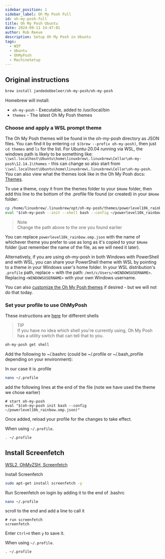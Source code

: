 ```yaml
---  
sidebar_position: 1  
sidebar_label: Oh My Posh Full
id: oh-my-posh-full
title: Oh My Posh Ubuntu
date: 2024-09-11 14:47:01
author: Rob Reeve
description: Setup Oh My Posh in Ubuntu
tags:
  - WIP
  - Ubuntu
  - OhMyPosh
  - MachineSetup
---  
```


<!-- SPDX-License-Identifier: CC-BY-SA-4.0 -->

## Original instructions

```bash
brew install jandedobbeleer/oh-my-posh/oh-my-posh
```

Homebrew will install:

- `oh-my-posh` - Executable, added to /usr/local/bin
- `themes` - The latest Oh My Posh themes

### Choose and apply a WSL prompt theme

The Oh My Posh themes will be found in the oh-my-posh directory as JSON files. You can find it by entering `cd $(brew --prefix oh-my-posh)`, then just `cd themes` and `ls` for the list. For Ubuntu-20.04 running via WSL, the windows path is likely to be something like: `\\wsl.localhost\Ubuntu\home\linuxbrew\.linuxbrew\Cellar\oh-my-posh\12.14.1\themes` - this can change so also start from `\\wsl.localhost\Ubuntu\home\linuxbrew\.linuxbrew\Cellar\oh-my-posh`. You can also view what the themes look like in the Oh My Posh docs: [Themes](https://ohmyposh.dev/docs/themes).

To use a theme, copy it from the themes folder to your `$Home` folder, then add this line to the bottom of the .profile file found (or created) in your `$Home` folder:

```bash
cp /home/linuxbrew/.linuxbrew/opt/oh-my-posh/themes/powerlevel10k_rainbow.omp.json ~/
eval "$(oh-my-posh --init --shell bash --config ~/powerlevel10k_rainbow.omp.json)"
```

> Note  
> Change the path above to the one you found earlier

You can replace `powerlevel10k_rainbow.omp.json` with the name of whichever theme you prefer to use as long as it's copied to your `$Home` folder (just remember the name of the file, as we will need it later).

Alternatively, if you are using oh-my-posh in both Windows with PowerShell and with WSL, you can share your PowerShell theme with WSL by pointing to a theme in your Windows user's home folder. In your WSL distribution's `.profile` path, replace ~ with the path: `/mnt/c/Users/<WINDOWSUSERNAME>`. Replacing `<WINDOWSUSERNAME>` with your own Windows username.

You can also [customize the Oh My Posh themes](https://ohmyposh.dev/docs/installation/customize) if desired - but we will not do that today.

### Set your profile to use OhMyPosh

These instructions are [here](https://ohmyposh.dev/docs/installation/prompt) for different shells

> TIP  
> If you have no idea which shell you're currently using, Oh My Posh has a utility switch that can tell that to you.

```bash
oh-my-posh get shell
```

Add the following to ~/.bashrc (could be ~/.profile or ~/.bash_profile depending on your environment):

In our case it is .profile

```bash
nano ~/.profile
```

add the following lines at the end of the file (note we have used the theme we chose earlier)

```nano
# start oh-my-posh
eval "$(oh-my-posh init bash --config ~/powerlevel10k_rainbow.omp.json)"
```

Once added, reload your profile for the changes to take effect.

When using `~/.profile`.

```bash
. ~/.profile
```

## Install Screenfetch

[WSL2, OhMyZSH, Screenfetch](https://dejanstojanovic.net/powershell/2020/september/customizing-wsl2-on-windows-with-screenfetch-and-oh-my-zsh/)

Install Screenfetch

```bash
sudo apt-get install screenfetch -y 
```

Run Screenfetch on login by adding it to the end of .bashrc  

```bash
nano ~/.profile  
```

scroll to the end and add a line to call it

```nano
# run screenfetch
screenfetch
```

Enter ```Ctrl+X``` then ```y``` to save it.

When using `~/.profile`.

```bash
. ~/.profile
```
